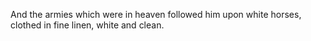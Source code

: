 And the armies which were in heaven followed him upon white horses, clothed in fine linen, white and clean.

